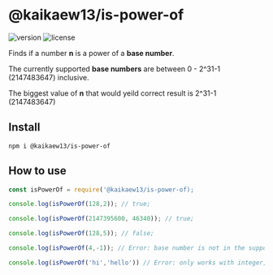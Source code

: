 # @kaikaew13/is-power-of

![version](https://img.shields.io/npm/v/@kaikaew13/is-power-of)
![license](https://img.shields.io/github/license/kaikaew13/is-power-of)

Finds if a number **n** is a power of a **base number**.

The currently supported **base numbers** are between 0 - 2^31-1 (2147483647) inclusive.

The biggest value of **n** that would yeild correct result is 2^31-1 (2147483647)

## Install

```
npm i @kaikaew13/is-power-of
```

## How to use

```js
const isPowerOf = require('@kaikaew13/is-power-of);

console.log(isPowerOf(128,2)); // true;

console.log(isPowerOf(2147395600, 46340)); // true;

console.log(isPowerOf(128,5)); // false;

console.log(isPowerOf(4,-1)); // Error: base number is not in the supported range;

console.log(isPowerOf('hi','hello')) // Error: only works with integer;
```
